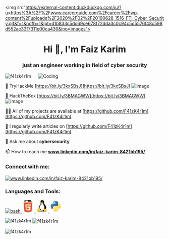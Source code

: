 <img src"https://external-content.duckduckgo.com/iu/?u=https%3A%2F%2Fwww.careerguide.com%2Fcareer%2Fwp-content%2Fuploads%2F2020%2F02%2F20160628_1516_FTI_Cyber_Security.gif&f=1&nofb=1&ipt=d1b833c5dc69ce678f72dda3c0c94c5d5576f48c598d552ae33f7311e00ca430&ipo=images">
<h1 align="center">Hi 👋, I'm Faiz Karim</h1>
<h3 align="center">just an engineer working in field of cyber security</h3>

<img align="right" alt="Coding" width="400" src="[https://cdn.dribbble.com/users/836931/screenshots/4281418/_typing_.gif](https://external-content.duckduckgo.com/iu/?u=https%3A%2F%2Fcdn.dribbble.com%2Fusers%2F2520294%2Fscreenshots%2F7269423%2Falaminxyz.gif&f=1&nofb=1&ipt=8b60d5e9d3e9ca1d20a45a4f7883769ec5375746be310b0fcba0b0db75304627&ipo=images)">

<p align="left"> <img src="https://komarev.com/ghpvc/?username=f41zk4r1m&label=Profile%20views&color=0e75b6&style=flat" alt="f41zk4r1m" /> </p>

 👊 TryHackMe [https://bit.ly/3kxSBsJ](https://bit.ly/3kxSBsJ)
 ![image](https://user-images.githubusercontent.com/87700008/205730184-5e371265-f8e8-4d06-b11e-7759e9583504.png)

 🤘 HackTheBox [https://bit.ly/3BMAGWW](https://bit.ly/3BMAGWW)
 ![image](https://user-images.githubusercontent.com/87700008/236646288-3f82d330-dbb6-4ca7-a5ec-63dbc0b6f6f4.png)
 
 👨‍💻 All of my projects are available at [https://github.com/F41zK4r1m](https://github.com/F41zK4r1m)

 📝 I regularly write articles on [https://github.com/F41zK4r1m](https://github.com/F41zK4r1m)

 💬 Ask me about **cybersecurity**

 📫 How to reach me **www.linkedin.com/in/faiz-karim-8421bb195/**

<h3 align="left">Connect with me:</h3>
<p align="left">
<a href="https://linkedin.com/in/www.linkedin.com/in/faiz-karim-8421bb195/" target="blank"><img align="center" src="https://raw.githubusercontent.com/rahuldkjain/github-profile-readme-generator/master/src/images/icons/Social/linked-in-alt.svg" alt="www.linkedin.com/in/faiz-karim-8421bb195/" height="30" width="40" /></a>
</p>

<h3 align="left">Languages and Tools:</h3>
<p align="left"> <a href="https://www.gnu.org/software/bash/" target="_blank" rel="noreferrer"> <img src="https://www.vectorlogo.zone/logos/gnu_bash/gnu_bash-icon.svg" alt="bash" width="40" height="40"/> </a> <a href="https://www.w3.org/html/" target="_blank" rel="noreferrer"> <img src="https://raw.githubusercontent.com/devicons/devicon/master/icons/html5/html5-original-wordmark.svg" alt="html5" width="40" height="40"/> </a> <a href="https://www.linux.org/" target="_blank" rel="noreferrer"> <img src="https://raw.githubusercontent.com/devicons/devicon/master/icons/linux/linux-original.svg" alt="linux" width="40" height="40"/> </a> <a href="https://www.python.org" target="_blank" rel="noreferrer"> <img src="https://raw.githubusercontent.com/devicons/devicon/master/icons/python/python-original.svg" alt="python" width="40" height="40"/> </a> </p>

<p><img align="left" src="https://github-readme-stats.vercel.app/api/top-langs?username=f41zk4r1m&show_icons=true&locale=en&layout=compact" alt="f41zk4r1m" /></p>

<p>&nbsp;<img align="center" src="https://github-readme-stats.vercel.app/api?username=f41zk4r1m&show_icons=true&locale=en" alt="f41zk4r1m" /></p>

<p><img align="center" src="https://github-readme-streak-stats.herokuapp.com/?user=f41zk4r1m&" alt="f41zk4r1m" /></p>
